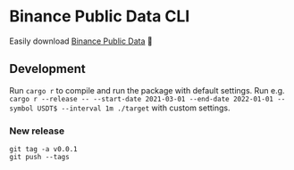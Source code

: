 # Binance Public Data CLI

Easily download [Binance Public Data](https://github.com/binance/binance-public-data) 💪

## Development

Run `cargo r` to compile and run the package with default settings.
Run e.g. `cargo r --release -- --start-date 2021-03-01 --end-date 2022-01-01 --symbol USDT$ --interval 1m ./target` with custom settings.

### New release

```
git tag -a v0.0.1
git push --tags
```
